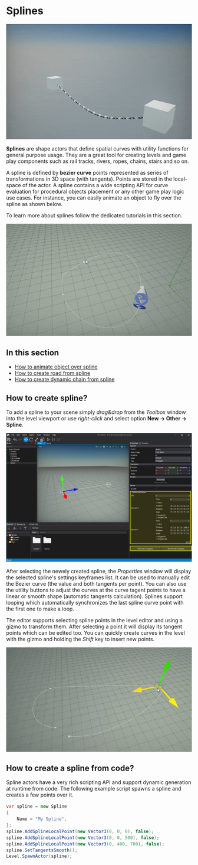 # Splines

![Spline Chain](media/spline-chain.gif)

**Splines** are shape actors that define spatial curves with utility functions for general purpose usage. They are a great tool for creating levels and game play components such as rail tracks, rivers, ropes, chains, stairs and so on.

A spline is defined by **bezier curve** points represented as series of transformations in 3D space (with tangents). Points are stored in the local-space of the actor. A spline contains a wide scripting API for curve evaluation for procedural objects placement or any other game play logic use cases. For instance, you can easily animate an object to fly over the spline as shown below.

To learn more about splines follow the dedicated tutorials in this section.

![Spline](media/splines-editing.gif)

## In this section

* [How to animate object over spline](animate-object.md)
* [How to create road from spline](create-road.md)
* [How to create dynamic chain from spline](create-chain.md)

## How to create spline?

To add a spline to your scene simply *drag&drop* from the *Toolbox* window into the level viewport or use *right-click* and select option **New -> Other -> Spline**.

![Selected Spline Editor](media/spline-editor.png)

After selecting the newely created spline, the *Properties* window will display the selected spline's settings keyframes list. It can be used to manually edit the Bezier curve (the value and both tangents per point). You can also use the utility buttons to adjust the curves at the curve tagent points to have a linear or smooth shape (automatic tangents calculation). Splines support looping which automatically synchronizes the last spline curve point with the first one to make a loop.

The editor supports selecting spline points in the level editor and using a gizmo to transform them. After selecting a point it will display its tangent points which can be edited too. You can quickly create curves in the level with the gizmo and holding the *Shift* key to insert new points.

![Spline Points Duplicating Editor](media/spline-duplicating.gif)

## How to create a spline from code?

Spline actors have a very rich scripting API and support dynamic generation at runtime from code. The following example script spawns a spline and creates a few points over it.

```cs
var spline = new Spline
{
    Name = "My Spline",
};
spline.AddSplineLocalPoint(new Vector3(0, 0, 0), false);
spline.AddSplineLocalPoint(new Vector3(0, 0, 500), false);
spline.AddSplineLocalPoint(new Vector3(0, 400, 700), false);
spline.SetTangentsSmooth();
Level.SpawnActor(spline);
```
